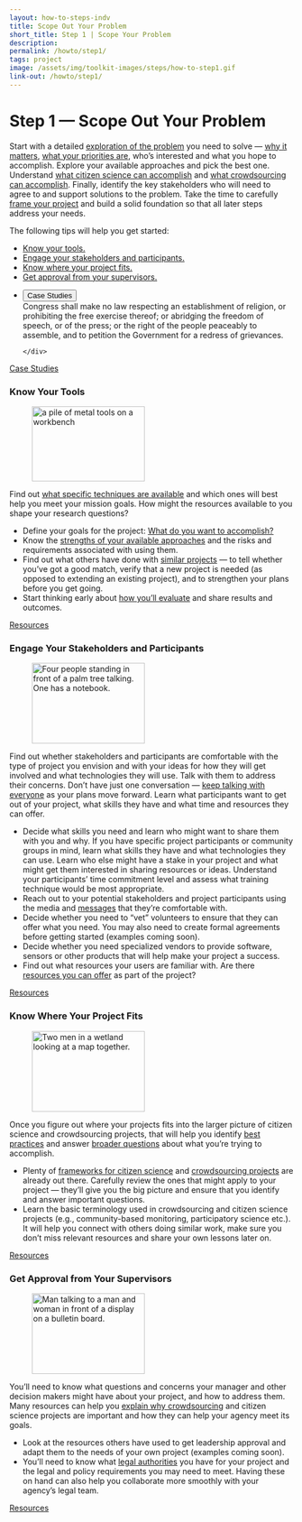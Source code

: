 ```yaml
---
layout: how-to-steps-indv
title: Scope Out Your Problem
short_title: Step 1 | Scope Your Problem
description: 
permalink: /howto/step1/
tags: project
image: /assets/img/toolkit-images/steps/how-to-step1.gif
link-out: /howto/step1/
---
```


<h1>Step 1 — Scope Out Your Problem</h1>
<p>Start with a detailed <a href="http://govlabacademy.org/" class="ext-link" rel="external nofollow" onclick="this.target=&#039;_blank&#039;;">exploration of the problem</a> you need to solve — <a href="https://vimeo.com/105270675" class="ext-link" rel="external nofollow" onclick="this.target=&#039;_blank&#039;;">why it matters</a>, <a href="http://diytoolkit.org/tools/theory-of-change/" class="ext-link" rel="external nofollow" onclick="this.target=&#039;_blank&#039;;">what your priorities are</a>, who’s interested and what you hope to accomplish. Explore your available approaches and pick the best one. Understand <a href="http://edis.ifas.ufl.edu/pdffiles/FR/FR35900.pdf" class="ext-link" rel="external nofollow" onclick="this.target=&#039;_blank&#039;;">what citizen science can accomplish</a> and <a href="http://www.nature.com/news/crowd-sourcing-strength-in-numbers-1.14757" class="ext-link" rel="external nofollow" onclick="this.target=&#039;_blank&#039;;">what crowdsourcing can accomplish</a>. Finally, identify the key stakeholders who will need to agree to and support solutions to the problem. Take the time to carefully <a href="http://www.design.caltech.edu/erik/Misc/Heilmeier_Questions.html" class="ext-link" rel="external nofollow" onclick="this.target=&#039;_blank&#039;;">frame your project</a> and build a solid foundation so that all later steps address your needs.</p>
<p>The following tips will help you get started:</p>
<ul>
<li><a href="#know">Know your tools.</a></li>
<li><a href="#engage">Engage your stakeholders and participants.</a></li>
<li><a href="#fits">Know where your project fits.</a></li>
<li><a href="#approval">Get approval from your supervisors.</a></li>
</ul>

<ul class="usa-accordion">

  <li>
    <button class="usa-accordion-button"
      aria-expanded="false"
      aria-controls="a1">
      Case Studies
    </button>
    <div id="a1" class="usa-accordion-content">
      Congress shall make no law respecting an establishment of religion, or prohibiting the free exercise thereof; or abridging the freedom of speech, or of the press; or the right of the people peaceably to assemble, and to petition the Government for a redress of grievances.

    </div>
</ul>

<div class="case-studies"><a onclick="wpex_toggle(2072501543, 'Case Studies', 'Read less'); return false;" class="wpex-link" id="wpexlink2072501543" href="#">Case Studies</a><div class="wpex_div" id="wpex2072501543" style="display: none;"></p>
<ul>
<li><a href="https://crowdsourcing-toolkit.sites.usa.gov/mping-weather-reports/" class="local-link">mPING: Crowdsourcing Weather Reports</a></li>
<li><a href="https://crowdsourcing-toolkit.sites.usa.gov/did-you-feel-it/" class="local-link">Did You Feel It? Crowdsourcing Earthquake Maps</a></li>
<li><a href="https://crowdsourcing-toolkit.sites.usa.gov/eterna/" class="local-link">EteRNA: Crowdsourcing New RNA Designs</a></li>
<li><a href="https://crowdsourcing-toolkit.sites.usa.gov/north-american-bird-phenology/" class="local-link">The North American Bird Phenology Program</a></li>
<li><a href="https://crowdsourcing-toolkit.sites.usa.gov/cyclone-center/" class="local-link">Cyclone Center: Crowdsourcing Hurricane Intensity Estimates</a></li>
<li><a href="https://crowdsourcing-toolkit.sites.usa.gov/enhanced-passive-surveillance-system/" class="local-link">Enhanced Passive Surveillance System: Crowdsourcing for Early Detection of Animal Disease Outbreaks</a></li>
<li><a href="https://crowdsourcing-toolkit.sites.usa.gov/smithsonian-transcription-center/" class="local-link">Smithsonian Transcription Center: Crowdsourcing Document Transcription</a>&lt;/</li>
<li><a href="https://crowdsourcing-toolkit.sites.usa.gov/satellite-clouds/" class="local-link">The GLOBE/S&#8217;COOL Parternship: Citizen Scientists Validate Satellite Data</a></li>
<li><a href="https://crowdsourcing-toolkit.sites.usa.gov/ebird-bird-data/" class="local-link">eBird: Crowdsourcing Bird Data</a></li>
<li><a href="https://crowdsourcing-toolkit.sites.usa.gov/mapgive/" class="local-link">MapGive: Crowdsourcing Map Data for Humanitarian Response and Preparedness</a></li>
<li><a href="https://crowdsourcing-toolkit.sites.usa.gov/tweet-earthquake-dispatch/" class="local-link">Tweet Earthquake Dispatch: Crowdsourcing Earthquake Detection</a></li>
<li><a href="https://crowdsourcing-toolkit.sites.usa.gov/did-you-see-it-crowdsourcing-landslide-information/" class="local-link">Did You See It?: Crowdsourcing Landslide Information</a></li>
<li><a href="https://crowdsourcing-toolkit.sites.usa.gov/project-budburst/" class="local-link">Project BudBurst: Citizen Scientists Track Seasonal Plant Changes</a></li>
<li><a href="https://crowdsourcing-toolkit.sites.usa.gov/openpv-solar-energy-data/" class="local-link">The OpenPV Project: Crowdsourcing Solar Energy Data</a></li>
<li><a href="https://crowdsourcing-toolkit.sites.usa.gov/cocorahs-precipitation/" class="local-link">CoCoRaHS — Community Collaborative Rain, Hail and Snow Network: Citizen Scientists Track Precipitation</a></li>
<li><a href="https://crowdsourcing-toolkit.sites.usa.gov/air-sensor-toolbox/" class="local-link">The Air Sensor Toolbox: Citizen Scientists Measure Air Quality</a></li>
</ul>
<p></div></p>
</div>
</div>
<section class="wrap-mega-tip clearfix">
<h3><a name="know"></a>Know Your Tools</h3>
<figure class="mega-tip-image"><img class="alignleft wp-image-23582" src="https://s3.amazonaws.com/sitesusa/wp-content/uploads/sites/672/2015/09/step1-know-tools-300x200.jpg" alt="a pile of metal tools on a workbench" width="200" height="133" /></figure>
<div class="wrap-mega-tip-content clearfix">
<p>Find out <a href="http://www.ceh.ac.uk/products/publications/understanding-citizen-science.html" class="ext-link" rel="external nofollow" onclick="this.target=&#039;_blank&#039;;">what specific techniques are available</a> and which ones will best help you meet your mission goals. How might the resources available to you shape your research questions?</p>
<ul>
<li>Define your goals for the project: <a href="https://vimeo.com/91934378" class="ext-link" rel="external nofollow" onclick="this.target=&#039;_blank&#039;;">What do you want to accomplish?</a></li>
<li>Know the <a href="http://ntrs.nasa.gov/search.jsp?R=20140006049" class="ext-link" rel="external nofollow" onclick="this.target=&#039;_blank&#039;;">strengths of your available approaches</a> and the risks and requirements associated with using them.</li>
<li>Find out what others have done with <a href="http://www.wilsoncenter.org/publication/new-visions-citizen-science" class="ext-link" rel="external nofollow" onclick="this.target=&#039;_blank&#039;;">similar projects</a> — to tell whether you’ve got a good match, verify that a new project is needed (as opposed to extending an existing project), and to strengthen your plans before you get going.</li>
<li>Start thinking early about <a href="http://www.jstor.org/stable/27786204?seq=1#page_scan_tab_contents" class="ext-link" rel="external nofollow" onclick="this.target=&#039;_blank&#039;;">how you’ll evaluate</a> and share results and outcomes.</li>
</ul>
</div>
</section>
<div class="resources"><a onclick="wpex_toggle(387026234, 'Resources', 'Read less'); return false;" class="wpex-link" id="wpexlink387026234" href="#">Resources</a><div class="wpex_div" id="wpex387026234" style="display: none;"></p>
<ul>
<li><a href="http://www.jstor.org/stable/27786204?seq=1#page_scan_tab_contents" class="ext-link" rel="external nofollow" onclick="this.target=&#039;_blank&#039;;">Buckets of Resistance: Standards and the Effectiveness of Citizen Science (2010)</a></li>
<li><a href="http://www.nature.com/news/crowd-sourcing-strength-in-numbers-1.14757" class="ext-link" rel="external nofollow" onclick="this.target=&#039;_blank&#039;;">Crowdsourcing: Strength in Numbers (Journal Article, 2014)</a></li>
<li><a href="https://vimeo.com/91934378" class="ext-link" rel="external nofollow" onclick="this.target=&#039;_blank&#039;;">DIY Toolkit: Problem Definition (Video)</a></li>
<li><a href="http://uiuc.libguides.com/citizen-science/evaluation" class="ext-link" rel="external nofollow" onclick="this.target=&#039;_blank&#039;;">Evaluating Citizen Science (Journal Article, 2015)</a></li>
<li><a href="http://www.businessofgovernment.org/report/federal-ideation-programs-challenges-and-best-practices" class="ext-link" rel="external nofollow" onclick="this.target=&#039;_blank&#039;;">Federal Ideation Programs: Challenges and Best Practices (Journal Article, 2013)</a></li>
<li><a href="https://www.digitalgov.gov/resources/negotiated-terms-of-service-agreements/" class="ext-link" rel="external nofollow" onclick="this.target=&#039;_blank&#039;;">GSA List of Third Party Sites with Amended TOS Agreements</a></li>
<li><a href="http://www.ceh.ac.uk/products/publications/documents/sepa_choosingandusingcitizenscience_interactive_4web_final_amended.pdf" class="ext-link" rel="external nofollow" onclick="this.target=&#039;_blank&#039;;">Guide to Choosing and Using Citizen Science (Centre for Ecology and Hydrology, PDF)</a></li>
<li><a href="http://edis.ifas.ufl.edu/pdffiles/FR/FR35900.pdf" class="ext-link" rel="external nofollow" onclick="this.target=&#039;_blank&#039;;">Lessons Learned from Evaluations of Citizen Science Programs (2014, PDF)</a></li>
<li><a href="http://ntrs.nasa.gov/search.jsp?R=20140006049" class="ext-link" rel="external nofollow" onclick="this.target=&#039;_blank&#039;;">The NASA Solution Mechanism Guide (NASA Technical Reports Server)</a></li>
<li><a href="http://www.wilsoncenter.org/publication/new-visions-citizen-science" class="ext-link" rel="external nofollow" onclick="this.target=&#039;_blank&#039;;">New Visions in Citizen Science (Wilson Center)</a></li>
<li><a href="http://www.sciencedirect.com/science/article/pii/S0048733312001436" class="ext-link" rel="external nofollow" onclick="this.target=&#039;_blank&#039;;">Structuring Interdisciplinary Research Management (Journal Article, 2013)</a></li>
<li><a href="https://www.teamsciencetoolkit.cancer.gov/Public/Home.aspx" class="ext-link" rel="external nofollow" onclick="this.target=&#039;_blank&#039;;">Team Science Toolkit (National Cancer Institute)</a></li>
<li><a href="http://www.sciencedirect.com/science/article/pii/S0921800913001377" class="ext-link" rel="external nofollow" onclick="this.target=&#039;_blank&#039;;">Transdisciplinary Research in Sustainability Science (Journal Article, 2013)</a></li>
<li><a href="http://www.ceh.ac.uk/citizen-science-best-practice-guide" class="ext-link" rel="external nofollow" onclick="this.target=&#039;_blank&#039;;">When and How to Use Citizen Science (Centre for Ecology and Hydrology)</a></li>
</ul>
<p></div></p>
</div>
<div class="hdivider"></div>
<section class="wrap-mega-tip clearfix">
<h3><a name="engage"></a>Engage Your Stakeholders and Participants</h3>
<figure class="mega-tip-image"><img class="alignleft size-full wp-image-27242" src="https://s3.amazonaws.com/sitesusa/wp-content/uploads/sites/672/2015/09/step1-engage-stakeholders.jpg" alt="Four people standing in front of a palm tree talking. One has a notebook." width="200" height="143" /></figure>
<div class="wrap-mega-tip-content clearfix">
<p>Find out whether stakeholders and participants are comfortable with the type of project you envision and with your ideas for how they will get involved and what technologies they will use. Talk with them to address their concerns. Don’t have just one conversation — <a href="https://www.cl.cam.ac.uk/techreports/UCAM-CL-TR-760.pdf" class="ext-link" rel="external nofollow" onclick="this.target=&#039;_blank&#039;;">keep talking with everyone</a> as your plans move forward. Learn what participants want to get out of your project, what skills they have and what time and resources they can offer.</p>
<ul>
<li>Decide what skills you need and learn who might want to share them with you and why. If you have specific project participants or community groups in mind, learn what skills they have and what technologies they can use. Learn who else might have a stake in your project and what might get them interested in sharing resources or ideas.  Understand your participants&#8217; time commitment level and assess what training technique would be most appropriate.</li>
<li>Reach out to your potential stakeholders and project participants using the media and <a href="https://www.changemakers.com/storytelling" class="ext-link" rel="external nofollow" onclick="this.target=&#039;_blank&#039;;">messages</a> that they’re comfortable with.</li>
<li>Decide whether you need to &#8220;vet&#8221; volunteers to ensure that they can offer what you need. You may also need to create formal agreements before getting started (examples coming soon).</li>
<li>Decide whether you need specialized vendors to provide software, sensors or other products that will help make your project a success.</li>
<li>Find out what resources your users are familiar with. Are there <a href="http://www.teklalabs.org/about/" class="ext-link" rel="external nofollow" onclick="this.target=&#039;_blank&#039;;">resources you can offer</a> as part of the project?</li>
</ul>
</div>
</section>
<div class="resources"><a onclick="wpex_toggle(1683878985, 'Resources', 'Read less'); return false;" class="wpex-link" id="wpexlink1683878985" href="#">Resources</a><div class="wpex_div" id="wpex1683878985" style="display: none;"></p>
<ul>
<li><a href="https://www.changemakers.com/storytelling" class="ext-link" rel="external nofollow" onclick="this.target=&#039;_blank&#039;;">A Changemaker’s Guide to Storytelling </a></li>
<li><a href="http://www.teklalabs.org/about/" class="ext-link" rel="external nofollow" onclick="this.target=&#039;_blank&#039;;">Constructing Affordable Lab Equipment (Tekla Labs)</a></li>
<li><a href="https://www.cl.cam.ac.uk/techreports/UCAM-CL-TR-760.pdf" class="ext-link" rel="external nofollow" onclick="this.target=&#039;_blank&#039;;">Radical Innovation: Crossing Knowledge Boundaries With Interdisciplinary Teams (2009, PDF)</a></li>
</ul>
<p></div></p>
</div>
<div class="hdivider"></div>
<section class="wrap-mega-tip clearfix">
<h3><a name="fits"></a>Know Where Your Project Fits</h3>
<figure class="mega-tip-image"><img class="alignleft wp-image-14532 size-full" src="https://s3.amazonaws.com/sitesusa/wp-content/uploads/sites/672/2015/04/step1-know-fits.jpg" alt="Two men in a wetland looking at a map together." width="200" height="143" /></figure>
<div class="wrap-mega-tip-content clearfix">
<p>Once you figure out where your projects fits into the larger picture of citizen science and crowdsourcing projects, that will help you identify <a href="http://www.ecologyandsociety.org/vol17/iss2/art29/ES-2012-4705.pdf" class="ext-link" rel="external nofollow" onclick="this.target=&#039;_blank&#039;;">best practices</a> and answer <a href="http://dx.doi.org/10.1007/s10606-014-9204-3" class="ext-link" rel="external nofollow" onclick="this.target=&#039;_blank&#039;;">broader questions</a> about what you’re trying to accomplish.</p>
<ul>
<li>Plenty of <a href="http://ts-si.org/files/doi101504IJODE2010035191.pdf" class="ext-link" rel="external nofollow" onclick="this.target=&#039;_blank&#039;;">frameworks for citizen science</a> and <a href="http://papers.ssrn.com/sol3/papers.cfm?abstract_id=2518233" class="ext-link" rel="external nofollow" onclick="this.target=&#039;_blank&#039;;">crowdsourcing projects</a> are already out there. Carefully review the ones that might apply to your project — they’ll give you the big picture and ensure that you identify and answer important questions.</li>
<li>Learn the basic terminology used in crowdsourcing and citizen science projects (e.g., community-based monitoring, participatory science etc.). It will help you connect with others doing similar work, make sure you don’t miss relevant resources and share your own lessons later on.</li>
</ul>
</div>
</section>
<div class="resources"><a onclick="wpex_toggle(830336805, 'Resources', 'Read less'); return false;" class="wpex-link" id="wpexlink830336805" href="#">Resources</a><div class="wpex_div" id="wpex830336805" style="display: none;"></p>
<ul>
<li><a href="http://ts-si.org/files/doi101504IJODE2010035191.pdf" class="ext-link" rel="external nofollow" onclick="this.target=&#039;_blank&#039;;">Conceptual Model of Virtual Organizations for Citizen Science (Journal Article, 2010)</a></li>
<li><a href="http://papers.ssrn.com/sol3/papers.cfm?abstract_id=2518233" class="ext-link" rel="external nofollow" onclick="this.target=&#039;_blank&#039;;">Crowdsourcing: A Geographic Approach to Public Engagement (Journal Article, 2014)</a></li>
<li><a href="http://dx.doi.org/10.1007/s10606-014-9204-3" class="ext-link" rel="external nofollow" onclick="this.target=&#039;_blank&#039;;">Crowdsourcing Framework for the Emergency Management Domain (Journal Article, 2014)</a></li>
<li><a href="http://www.ecologyandsociety.org/vol17/iss2/art29/ES-2012-4705.pdf" class="ext-link" rel="external nofollow" onclick="this.target=&#039;_blank&#039;;">Public Participation in Scientific Research: A Framework for Deliberate Design (Journal Article, 2012; PDF)</a></li>
</ul>
<p></div></p>
</div>
<div class="hdivider"></div>
<section class="wrap-mega-tip clearfix">
<h3><a name="approval"></a>Get Approval from Your Supervisors</h3>
<figure class="mega-tip-image"><a href="https://s3.amazonaws.com/sitesusa/wp-content/uploads/sites/672/2015/07/how-to-1-approval.gif" class="ext-image" rel="external nofollow" onclick="this.target=&#039;_blank&#039;;"><img class="alignleft size-full wp-image-14552" src="https://s3.amazonaws.com/sitesusa/wp-content/uploads/sites/672/2015/04/step1-get-approval.jpg" alt="Man talking to a man and woman in front of a display on a bulletin board." width="200" height="143" /></a></figure>
<div class="wrap-mega-tip-content clearfix">
<p>You’ll need to know what questions and concerns your manager and other decision makers might have about your project, and how to address them. Many resources can help you <a href="http://www.businessofgovernment.org/sites/default/files/Using Crowdsourcing In Government.pdf" class="ext-link" rel="external nofollow" onclick="this.target=&#039;_blank&#039;;">explain why crowdsourcing</a> and citizen science projects are important and how they can help your agency meet its goals.</p>
<ul>
<li>Look at the resources others have used to get leadership approval and adapt them to the needs of your own project (examples coming soon).</li>
<li>You’ll need to know what <a href="http://wilsoncenter.org/sites/default/files/STIP_CS_Legal_FINAL.pdf" class="ext-link" rel="external nofollow" onclick="this.target=&#039;_blank&#039;;">legal authorities</a> you have for your project and the legal and policy requirements you may need to meet. Having these on hand can also help you collaborate more smoothly with your agency’s legal team.</li>
</ul>
</div>
</section>
<div class="resources"><a onclick="wpex_toggle(699792081, 'Resources', 'Read less'); return false;" class="wpex-link" id="wpexlink699792081" href="#">Resources</a><div class="wpex_div" id="wpex699792081" style="display: none;"></p>
<ul>
<li><a href="http://www.esa.org/esa/wp-content/uploads/2015/09/Issue19.pdf" class="ext-link" rel="external nofollow" onclick="this.target=&#039;_blank&#039;;">Investing in Citizen Science Can Improve Natural Resource Management and Environmental Protection (2015)</a></li>
<li><a href="http://wilsoncenter.org/sites/default/files/STIP_CS_Legal_FINAL.pdf" class="ext-link" rel="external nofollow" onclick="this.target=&#039;_blank&#039;;">Legal Issues in Using Citizen Science (Wilson Center, PDF)</a></li>
<li><a href="http://www.businessofgovernment.org/sites/default/files/Using%20Crowdsourcing%20In%20Government.pdf" class="ext-link" rel="external nofollow" onclick="this.target=&#039;_blank&#039;;">Using Crowdsourcing In Government (IBM Center for the Business of Government, PDF)</a></li>
</ul>
<p></div></p>
</div>
</div>

								
					